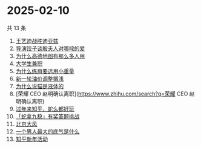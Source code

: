 # 2025-02-10

共 13 条

<!-- BEGIN ZHIHUSEARCH -->
<!-- 最后更新时间 Mon Feb 10 2025 13:12:03 GMT+0800 (China Standard Time) -->
1. [王艺迪战胜迪亚兹](https://www.zhihu.com/search?q=王艺迪战胜迪亚兹)
1. [导演饺子谈殷夫人对哪咤的爱](https://www.zhihu.com/search?q=导演饺子谈殷夫人对哪咤的爱)
1. [为什么高德地图有那么多人用](https://www.zhihu.com/search?q=为什么高德地图有那么多人用)
1. [大学生兼职](https://www.zhihu.com/search?q=大学生兼职)
1. [为什么练肩要选用小重量](https://www.zhihu.com/search?q=为什么练肩要选用小重量)
1. [新一轮油价调整搁浅](https://www.zhihu.com/search?q=新一轮油价调整搁浅)
1. [为什么说猫是液体的](https://www.zhihu.com/search?q=为什么说猫是液体的)
1. [荣耀 CEO 赵明确认离职](https://www.zhihu.com/search?q=荣耀 CEO 赵明确认离职)
1. [过年来知乎，蛇么都好玩](https://www.zhihu.com/search?q=过年来知乎，蛇么都好玩)
1. [「蛇拿九稳」有奖答题挑战](https://www.zhihu.com/search?q=「蛇拿九稳」有奖答题挑战)
1. [北京大风](https://www.zhihu.com/search?q=北京大风)
1. [一个男人最大的底气是什么](https://www.zhihu.com/search?q=一个男人最大的底气是什么)
1. [知乎新年活动](https://www.zhihu.com/search?q=知乎新年活动)
<!-- END ZHIHUSEARCH -->
